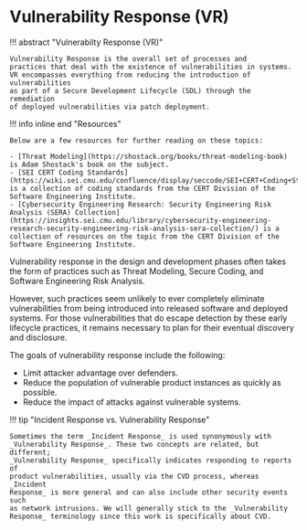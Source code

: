 # Vulnerability Response (VR)

!!! abstract "Vulnerabilty Response (VR)"

    Vulnerability Response is the overall set of processes and
    practices that deal with the existence of vulnerabilities in systems. 
    VR encompasses everything from reducing the introduction of vulnerabilities
    as part of a Secure Development Lifecycle (SDL) through the remediation
    of deployed vulnerabilities via patch deployment.

!!! info inline end "Resources"

    Below are a few resources for further reading on these topics:

    - [Threat Modeling](https://shostack.org/books/threat-modeling-book) is Adam Shostack's book on the subject.
    - [SEI CERT Coding Standards](https://wiki.sei.cmu.edu/confluence/display/seccode/SEI+CERT+Coding+Standards) is a collection of coding standards from the CERT Division of the Software Engineering Institute.
    - [Cybersecurity Engineering Research: Security Engineering Risk Analysis (SERA) Collection](https://insights.sei.cmu.edu/library/cybersecurity-engineering-research-security-engineering-risk-analysis-sera-collection/) is a collection of resources on the topic from the CERT Division of the Software Engineering Institute.

Vulnerability response in the design and development phases often takes
the form of practices such as Threat Modeling, Secure Coding, and Software
Engineering Risk Analysis.

However, such practices seem unlikely to ever completely eliminate vulnerabilities
from being introduced into released software and deployed systems. For
those vulnerabilities that do escape detection by these early lifecycle
practices, it remains necessary to plan for their eventual discovery and
disclosure. 

The goals of vulnerability response include the following:

- Limit attacker advantage over defenders.
- Reduce the population of vulnerable product instances as quickly as
    possible.
- Reduce the impact of attacks against vulnerable systems.

!!! tip "Incident Response vs. Vulnerability Response"

    Sometimes the term _Incident Response_ is used synonymously with
    _Vulnerability Response_. These two concepts are related, but different;
    _Vulnerability Response_ specifically indicates responding to reports of
    product vulnerabilities, usually via the CVD process, whereas _Incident
    Response_ is more general and can also include other security events such
    as network intrusions. We will generally stick to the _Vulnerability
    Response_ terminology since this work is specifically about CVD.
